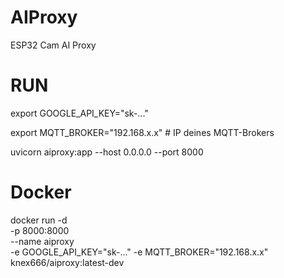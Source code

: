 # AIProxy
ESP32 Cam AI Proxy

# RUN

export GOOGLE_API_KEY="sk-..."

export MQTT_BROKER="192.168.x.x"   # IP deines MQTT-Brokers

uvicorn aiproxy:app --host 0.0.0.0 --port 8000

# Docker
docker run -d \
  -p 8000:8000 \
  --name aiproxy \
  -e GOOGLE_API_KEY="sk-..."
  -e MQTT_BROKER="192.168.x.x" 
  knex666/aiproxy:latest-dev

